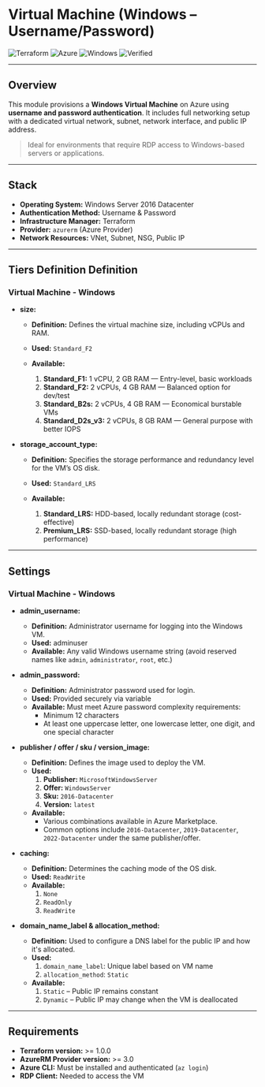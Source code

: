 # Virtual Machine (Windows – Username/Password)

![Terraform](https://img.shields.io/badge/Terraform-7B42BC?style=for-the-badge\&logo=terraform\&logoColor=white)
![Azure](https://img.shields.io/badge/Azure-0078D7?style=for-the-badge\&logo=microsoftazure\&logoColor=white)
![Windows](https://img.shields.io/badge/Windows%20Server-CE3B33?style=for-the-badge\&logo=windows\&logoColor=white)
![Verified](https://img.shields.io/badge/Verified-green?style=for-the-badge&logo=apachemaven&logoColor=white)

---

## **Overview**

This module provisions a **Windows Virtual Machine** on Azure using **username and password authentication**. It includes full networking setup with a dedicated virtual network, subnet, network interface, and public IP address.

> Ideal for environments that require RDP access to Windows-based servers or applications.

---

## **Stack**

* **Operating System:** Windows Server 2016 Datacenter
* **Authentication Method:** Username & Password
* **Infrastructure Manager:** Terraform
* **Provider:** `azurerm` (Azure Provider)
* **Network Resources:** VNet, Subnet, NSG, Public IP

---

## Tiers Definition Definition
### Virtual Machine - Windows

* **size:**

  * **Definition:** Defines the virtual machine size, including vCPUs and RAM.
  * **Used:** `Standard_F2`
  * **Available:**

    1. **Standard\_F1:** 1 vCPU, 2 GB RAM — Entry-level, basic workloads
    2. **Standard\_F2:** 2 vCPUs, 4 GB RAM — Balanced option for dev/test
    3. **Standard\_B2s:** 2 vCPUs, 4 GB RAM — Economical burstable VMs
    4. **Standard\_D2s\_v3:** 2 vCPUs, 8 GB RAM — General purpose with better IOPS

* **storage\_account\_type:**

  * **Definition:** Specifies the storage performance and redundancy level for the VM’s OS disk.
  * **Used:** `Standard_LRS`
  * **Available:**

    1. **Standard\_LRS:** HDD-based, locally redundant storage (cost-effective)
    2. **Premium\_LRS:** SSD-based, locally redundant storage (high performance)

---

## Settings

### Virtual Machine - Windows

- **admin_username:**
  - **Definition:** Administrator username for logging into the Windows VM.
  - **Used:** adminuser
  - **Available:** Any valid Windows username string (avoid reserved names like `admin`, `administrator`, `root`, etc.)

- **admin_password:**
  - **Definition:** Administrator password used for login.
  - **Used:** Provided securely via variable
  - **Available:** Must meet Azure password complexity requirements:
    - Minimum 12 characters
    - At least one uppercase letter, one lowercase letter, one digit, and one special character

- **publisher / offer / sku / version_image:**
  - **Definition:** Defines the image used to deploy the VM.
  - **Used:**
    1. **Publisher:** `MicrosoftWindowsServer`
    2. **Offer:** `WindowsServer`
    3. **Sku:** `2016-Datacenter`
    4. **Version:** `latest`
  - **Available:**
    - Various combinations available in Azure Marketplace.
    - Common options include `2016-Datacenter`, `2019-Datacenter`, `2022-Datacenter` under the same publisher/offer.

- **caching:**
  - **Definition:** Determines the caching mode of the OS disk.
  - **Used:** `ReadWrite`
  - **Available:**
    1. `None`
    2. `ReadOnly`
    3. `ReadWrite`

- **domain_name_label & allocation_method:**
  - **Definition:** Used to configure a DNS label for the public IP and how it's allocated.
  - **Used:**
    1. `domain_name_label`: Unique label based on VM name
    2. `allocation_method`: `Static`
  - **Available:**
    1. `Static` – Public IP remains constant
    2. `Dynamic` – Public IP may change when the VM is deallocated

---

## Requirements

* **Terraform version:** >= 1.0.0
* **AzureRM Provider version:** >= 3.0
* **Azure CLI:** Must be installed and authenticated (`az login`)
* **RDP Client:** Needed to access the VM